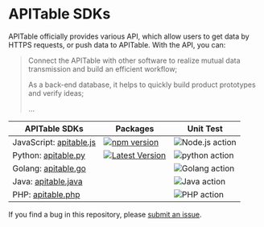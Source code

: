 # APITable SDKs
APITable officially provides various API, which allow users to get data by HTTPS requests, or push data to APITable.
With the API, you can:
>Connect the APITable with other software to realize mutual data transmission and build an efficient workflow;
>
>As a back-end database, it helps to quickly build product prototypes and verify ideas;
>
>...

| APITable SDKs                                                                                 | Packages                                                                                                          | Unit Test                                                                                               |
| --------------------------------------------------------------------------------------------- | ----------------------------------------------------------------------------------------------------------------- | ------------------------------------------------------------------------------------------------------- |
| JavaScript: [apitable.js](https://github.com/apitable/apitable-sdks/tree/develop/apitable.js) | [![npm version](https://img.shields.io/npm/v/apitable?style=flat-square)](https://www.npmjs.com/package/apitable) | ![Node.js action](https://github.com/apitable/apitable-sdks/actions/workflows/js-codecov.yml/badge.svg) |
| Python: [apitable.py](https://github.com/apitable/apitable-sdks/tree/develop/apitable.py)     | [![Latest Version](https://shields.mitmproxy.org/pypi/v/apitable.svg)](https://pypi.python.org/pypi/apitable)| ![python action](https://github.com/apitable/apitable-sdks/actions/workflows/py-test.yml/badge.svg)     |
| Golang: [apitable.go](https://github.com/apitable/apitable-sdks/tree/develop/apitable.go)     |                                                                                                                   | ![Golang action](https://github.com/apitable/apitable-sdks/actions/workflows/go.yml/badge.svg)          |
| Java: [apitable.java](https://github.com/apitable/apitable-sdks/tree/develop/apitable.java)   |                                                                                                                   | ![Java action](https://github.com/apitable/apitable-sdks/actions/workflows/java-test.yml/badge.svg)     |
| PHP: [apitable.php](https://github.com/apitable/apitable-sdks/tree/develop/apitable.php)      |                                                                                                                   | ![PHP action](https://github.com/apitable/apitable-sdks/actions/workflows/php-test.yml/badge.svg)       |

If you find a bug in this repository, please [submit an issue](https://github.com/apitable/apitable-sdks/issues).
